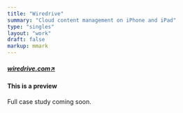 ```yaml
---
title: "Wiredrive"
summary: "Cloud content management on iPhone and iPad"
type: "singles"
layout: "work"
draft: false
markup: mmark
---
```


<h5 class="single-summary single-summary-link">
<a href="https://wiredrive.com" target="_blank">wiredrive.com<span>↗︎</span></a></h5>

<div class="alert alert-warning" role="alert"> 
<h4 class="alert-heading">This is a preview</h4>Full case study coming soon.
</div>